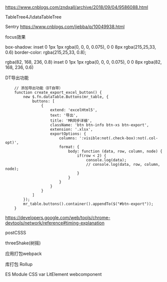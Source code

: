 
https://www.cnblogs.com/zndxall/archive/2018/09/04/9586088.html

TableTree4J\dataTableTree

Sentry
https://www.cnblogs.com/jiebba/p/10049938.html

focus效果

box-shadow: inset 0 1px 1px rgba(0, 0, 0, 0.075), 0 0 8px rgba(215,25,33, 0.6)
border-color: rgba(215,25,33, 0.8);

rgba(82, 168, 236, 0.8)
inset 0 1px 1px rgba(0, 0, 0, 0.075), 0 0 8px rgba(82, 168, 236, 0.6)

DT导出功能

        // 添加导出功能（DT自带）
        function create_export_excel_button() {
            new $.fn.dataTable.Buttons(mr_table, {
                buttons: [
                    {
                        extend: 'excelHtml5',
                        text: '导出',
                        title: 'MR同步详细',
                        className: 'btn btn-info btn-xs btn-export',
                        extension: '.xlsx',
                        exportOptions: {
                            columns: ':visible:not(.check-box):not(.col-opt)',
                            format: {
                                body: function (data, row, column, node) {
                                    if(row < 2) {
                                        console.log(data);
                                        // console.log(data, row, column, node);
                                    }
                                }
                            }
                        }
                    }
                ]
            });
            mr_table.buttons().container().appendTo($("#btn-export"));
        }

https://developers.google.com/web/tools/chrome-devtools/network/reference#timing-explanation

postCSSS

threeShake(树摇)

应用打包webpack

库打包 Rollup

ES Module
CSS var
LitElement
webcomponent
